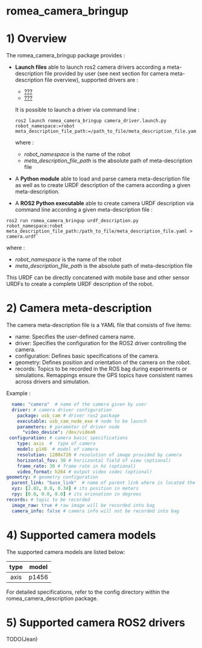 # romea_camera_bringup #

# 1) Overview #

The romea_camera_bringup package provides  : 

 - **Launch files** able to launch ros2 camera drivers according a meta-description file provided by user (see next section for camera meta-description file overview), supported drivers are :

   - [???](TODO(Jean))
   - [???](TODO(Jean))

   It is possible to launch a driver via command line : 

    ```console
    ros2 launch romea_camera_bringup camera_driver.launch.py robot_namespace:=robot meta_description_file_path:=/path_to_file/meta_description_file.yaml
    ```

   where :

   - *robot_namespace* is the name of the robot 
   - *meta_description_file_path* is the absolute path of meta-description file    

 - A **Python module** able to load and parse camera meta-description file as well as to create URDF description of the camera according a given meta-description.

 - A **ROS2 Python executable** able to create camera URDF description via command line according a given meta-description file  :

  ```console
  ros2 run romea_camera_bringup urdf_description.py robot_namespace:robot meta_description_file_path:/path_to_file/meta_description_file.yaml > camera.urdf`
  ```

   where :

   - *robot_namespace* is the name of the robot 
   - *meta_description_file_path* is the absolute path of meta-description file    

   This URDF  can be directly concatened with mobile base and other sensor URDFs to create a complete URDF description of the robot.  

   

# 2) Camera meta-description #

The camera meta-description file is a YAML file that consists of five items:
- name: Specifies the user-defined camera name.
- driver: Specifies the configuration for the ROS2 driver controlling the camera.
- configuration: Defines basic specifications of the camera.
- geometry: Defines position and orientation of the camera on the robot.
- records: Topics to be recorded in the ROS bag during experiments or simulations. Remappings ensure the GPS topics have consistent names across drivers and simulation.


Example :
```yaml
  name: "camera"  # name of the camera given by user
  driver: # camera driver configuration
    package: usb_cam # driver ros2 package
    executable: usb_cam_node_exe # node to be launch
    parameters: # parameter of driver node
      "video_device": /dev/video0
 configuration: # camera basic specifications
    type: axis  #  type of camera
    model: p146  # model of camera
    resolution: 1280x720 # resolution of image provided by camera 
    horizontal_fov: 30 # horiizontal field of view (optional)
    frame_rate: 30 # frame rate in hz (optional)
    video_format: h264 # output video codec (optional)
geometry: # geometry configuration 
  parent_link: "base_link"  # name of parent link where is located the camera
  xyz: [2.02, 0.0, 0.34] # its position in meters
  rpy: [0.0, 0.0, 0.0] # its orienation in degrees
records: # topic to be recorded
  image_raw: true # raw image will be recorded into bag 
  camera_info: false # camera info will not be recorded into bag
```

# 4) Supported camera models

The supported camera models are listed below:

|  type  |   model    |
| :----: | :--------: |
| axis   |   p1456    |

For detailed specifications, refer to the config directory within the romea_camera_description package.

# 5) Supported camera ROS2 drivers

TODO(Jean)